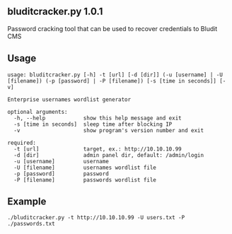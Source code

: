 ## bluditcracker.py 1.0.1
Password cracking tool that can be used to recover credentials to Bludit CMS

## Usage

```
usage: bluditcracker.py [-h] -t [url] [-d [dir]] (-u [username] | -U [filename]) (-p [password] | -P [filename]) [-s [time in seconds]] [-v]

Enterprise usernames wordlist generator

optional arguments:
  -h, --help            show this help message and exit
  -s [time in seconds]  sleep time after blocking IP
  -v                    show program's version number and exit

required:
  -t [url]              target, ex.: http://10.10.10.99
  -d [dir]              admin panel dir, default: /admin/login
  -u [username]         username
  -U [filename]         usernames wordlist file
  -p [password]         password
  -P [filename]         passwords wordlist file
```

## Example

```
./bluditcracker.py -t http://10.10.10.99 -U users.txt -P ./passwords.txt
```
